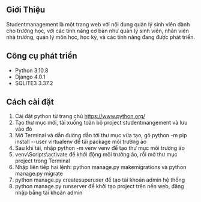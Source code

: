 
## Giới Thiệu 
<space><space>

Studentmanagement là một trang web với nội dung quản lý sinh viên dành cho trường học, với các tính năng cơ bản như quản lý sinh viên, nhân viên nhà trường, quản lý môn học, học kỳ, và các tính năng đang được phát triển.

## Công cụ phát triển
- Python 3.10.8
- Django 4.0.1
- SQLITE3 3.37.2
## Cách cài đặt

1. Cài đặt python từ trang chủ https://www.python.org/ 
2. Tạo thư mục mới, tải xuống toàn bộ project studentmangement và lưu vào đó
3. Mở Terminal và dẫn đường dẫn tới thư mục vừa tạo, gõ python -m pip install --user virtualenv để tải package môi trường ảo 
4. Sau khi tải, nhập python -m venv venv để tạo thư mục môi trường ảo 
5. venv\Scripts\activate để khởi động môi trường ảo, rồi mở thư mục project trong Terminal
6. Nhập liên tiếp hai lệnh: python manage.py makemigrations và python manage.py migrate
7. python manage.py createsuperuser để tạo tài khoản admin hệ thống
8. python manage.py runserver để khởi tạo project trên nền web, đăng nhập bằng tài khoản admin 
   
